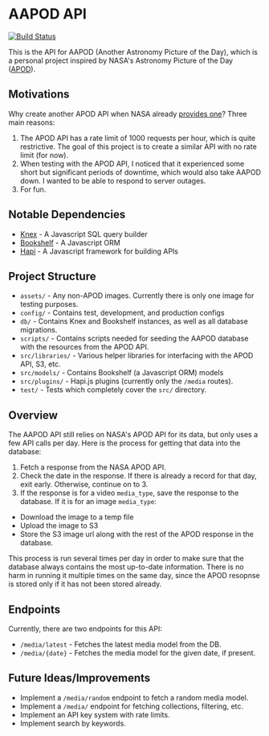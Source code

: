 # AAPOD API

[![Build Status](https://travis-ci.org/mpiercy827/aapod-api.svg?branch=master)](https://travis-ci.org/mpiercy827/aapod-api)

This is the API for AAPOD (Another Astronomy Picture of the Day), which is a personal project inspired by NASA's Astronomy Picture of the Day ([APOD](http://apod.nasa.gov)).

## Motivations

Why create another APOD API when NASA already [provides one](https://api.nasa.gov/api.html#apod)? Three main reasons:

1. The APOD API has a rate limit of 1000 requests per hour, which is quite restrictive. The goal of this project is to create a similar API with no rate limit (for now).
2. When testing with the APOD API, I noticed that it experienced some short but significant periods of downtime, which would also take AAPOD down. I wanted to be able to respond to server outages.
3. For fun.

## Notable Dependencies

* [Knex](http://knexjs.org/) - A Javascript SQL query builder
* [Bookshelf](http://bookshelfjs.org/) - A Javascript ORM
* [Hapi](https://hapijs.com/) - A Javascript framework for building APIs

## Project Structure

* `assets/` - Any non-APOD images. Currently there is only one image for testing purposes.
* `config/` - Contains test, development, and production configs
* `db/` - Contains Knex and Bookshelf instances, as well as all database migrations.
* `scripts/` - Contains scripts needed for seeding the AAPOD database with the resources from the APOD API.
* `src/libraries/` - Various helper libraries for interfacing with the APOD API, S3, etc.
* `src/models/` - Contains Bookshelf (a Javascript ORM) models
* `src/plugins/` - Hapi.js plugins (currently only the `/media` routes).
* `test/` - Tests which completely cover the `src/` directory.

## Overview

The AAPOD API still relies on NASA's APOD API for its data, but only uses a few API calls per day. Here is the process for getting that data into the database:

1. Fetch a response from the NASA APOD API.
2. Check the date in the response. If there is already a record for that day, exit early. Otherwise, continue on to 3.
3. If the response is for a video `media_type`, save the response to the database. If it is for an image `media_type`:
  - Download the image to a temp file
  - Upload the image to S3
  - Store the S3 image url along with the rest of the APOD response in the database.

This process is run several times per day in order to make sure that the database always contains the most up-to-date information. There is no harm in running it multiple times on the same day, since the APOD resopnse is stored only if it has not been stored already.

## Endpoints

Currently, there are two endpoints for this API:

* `/media/latest` - Fetches the latest media model from the DB.
* `/media/{date}` - Fetches the media model for the given date, if present.

## Future Ideas/Improvements

* Implement a `/media/random` endpoint to fetch a random media model.
* Implement a `/media/` endpoint for fetching collections, filtering, etc.
* Implement an API key system with rate limits.
* Implement search by keywords.
